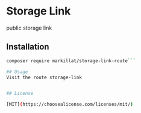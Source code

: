# Storage Link

public storage link

## Installation

```bash
composer require markillat/storage-link-route```

## Usage
Visit the route storage-link


## License

[MIT](https://choosealicense.com/licenses/mit/)
